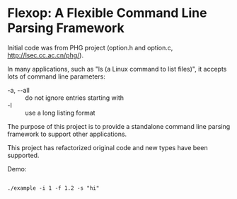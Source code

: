 # Flexop: A Flexible Command Line Parsing Framework

Initial code was from PHG project (option.h and option.c, http://lsec.cc.ac.cn/phg/). 

In many applications, such as "ls (a Linux command to list files)", it accepts lots of command line parameters: 
<dl>
    <dt>-a, --all</dt> <dd>do not ignore entries starting with</dd>
    <dt>-l</dt> <dd>use a long listing format</dd>
</dl>


The purpose of this project is to provide a standalone command line parsing framework to support other applications.

This project has refactorized original code and new types have been supported.

Demo:
```

./example -i 1 -f 1.2 -s "hi"

```
